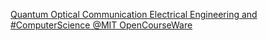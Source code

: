 [Quantum Optical Communication   Electrical Engineering and #ComputerScience   @MIT OpenCourseWare ](https://qi.tc/qi/110184)